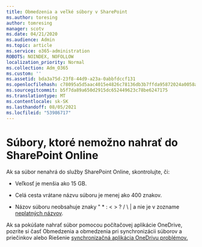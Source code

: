 ```yaml
---
title: Obmedzenia a veľké súbory v SharePoint
ms.author: toresing
author: tomresing
manager: scotv
ms.date: 04/21/2020
ms.audience: Admin
ms.topic: article
ms.service: o365-administration
ROBOTS: NOINDEX, NOFOLLOW
localization_priority: Normal
ms.collection: Adm_O365
ms.custom: ''
ms.assetid: bda3a75d-23f8-44d9-a23a-0abbfdccf131
ms.openlocfilehash: c78095a5d5aac4015e4826c78136db3b7ffda95872024a0058a7e8f8b2ccef4b
ms.sourcegitcommit: b5f7da89a650d2915dc652449623c78be6247175
ms.translationtype: MT
ms.contentlocale: sk-SK
ms.lasthandoff: 08/05/2021
ms.locfileid: "53986717"
---
```

# <a name="files-that-cant-be-uploaded-to-sharepoint-online"></a>Súbory, ktoré nemožno nahrať do SharePoint Online

Ak sa súbor nenahrá do služby SharePoint Online, skontrolujte, či:
  
- Veľkosť je menšia ako 15 GB.
    
- Celá cesta vrátane názvu súboru je menej ako 400 znakov.
    
- Názov súboru neobsahuje znaky " \* : \< \> ? / \ | a nie je v zozname [neplatných názvov](https://go.microsoft.com/fwlink/?linkid=866430).
    
Ak sa pokúšate nahrať súbor pomocou počítačovej aplikácie OneDrive, pozrite si časť Obmedzenia a obmedzenia pri synchronizácii súborov a priečinkov alebo Riešenie [synchronizačná aplikácia OneDrivu problémov.](https://go.microsoft.com/fwlink/?linkid=866431) [](https://go.microsoft.com/fwlink/p/?LinkID=717734)
  

